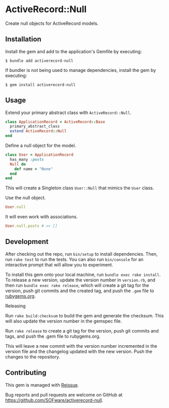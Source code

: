 # ActiveRecord::Null

Create null objects for ActiveRecord models.

## Installation

Install the gem and add to the application's Gemfile by executing:

    $ bundle add activerecord-null

If bundler is not being used to manage dependencies, install the gem by executing:

    $ gem install activerecord-null

## Usage

Extend your primary abstract class with `ActiveRecord::Null`.

```ruby
class ApplicationRecord < ActiveRecord::Base
  primary_abstract_class
  extend ActiveRecord::Null
end
```

Define a null object for the model.

```ruby
class User < ApplicationRecord
  has_many :posts
  Null do
    def name = "None"
  end
end
```

This will create a Singleton class `User::Null` that mimics the `User` class.

Use the null object.

```ruby
User.null
```

It will even work with associations.

```ruby
User.null.posts # => []
```

## Development

After checking out the repo, run `bin/setup` to install dependencies. Then, run `rake test` to run the tests. You can also run `bin/console` for an interactive prompt that will allow you to experiment.

To install this gem onto your local machine, run `bundle exec rake install`. To release a new version, update the version number in `version.rb`, and then run `bundle exec rake release`, which will create a git tag for the version, push git commits and the created tag, and push the `.gem` file to [rubygems.org](https://rubygems.org).

Releasing

Run `rake build:checksum` to build the gem and generate the checksum. This will also update the version number in the gemspec file.

Run `rake release` to create a git tag for the version, push git commits and tags, and push the .gem file to rubygems.org.

This will leave a new commit with the version number incremented in the version file and the changelog updated with the new version. Push the changes to the repository.

## Contributing

This gem is managed with [Reissue](https://github.com/SOFware/reissue).

Bug reports and pull requests are welcome on GitHub at https://github.com/SOFware/activerecord-null.
